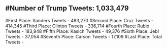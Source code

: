 #Number of Trump Tweets: 1,033,479
---
#First Place: Sanders Tweets - 483,270
#Second Place: Cruz Tweets - 414,345
#Third Place: Clinton Tweets - 336,714
#Fourth Place: Rubio Tweets - 183,948
#Fifth Place: Kasich Tweets - 49,376
#Sixth Place: Jeb! Tweets - 37,054
#Seventh Place: Carson Tweets - 17,109
#Last Place: Total Tweets -  
